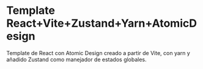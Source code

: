 # Template React+Vite+Zustand+Yarn+AtomicDesign

Template de React con Atomic Design creado a partir de Vite, con yarn y añadido Zustand como manejador de estados globales.
